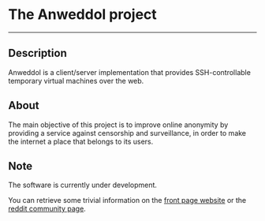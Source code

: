 # The Anweddol project
---

## Description

Anweddol is a client/server implementation that provides SSH-controllable temporary virtual machines over the web.

## About

The main objective of this project is to improve online anonymity by providing a service against censorship and surveillance, in order to make the internet a place that belongs to its users.

## Note

The software is currently under development. 

You can retrieve some trivial information on the [front page website](https://the-anweddol-project.github.io) or the [reddit community page](https://www.reddit.com/r/Anweddol).
